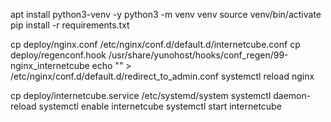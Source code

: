 apt install python3-venv -y
python3 -m venv venv
source venv/bin/activate
pip install -r requirements.txt

cp deploy/nginx.conf /etc/nginx/conf.d/default.d/internetcube.conf
cp deploy/regenconf.hook /usr/share/yunohost/hooks/conf_regen/99-nginx_internetcube
echo "" > /etc/nginx/conf.d/default.d/redirect_to_admin.conf
systemctl reload nginx

cp deploy/internetcube.service /etc/systemd/system
systemctl daemon-reload
systemctl enable internetcube
systemctl start internetcube
